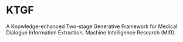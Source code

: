 # KTGF
A Knowledge-enhanced Two-stage Generative Framework for Medical Dialogue Information Extraction, Machine Intelligence Research (MIR). 
